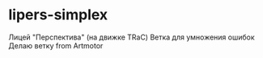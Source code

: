 # lipers-simplex

Лицей "Перспектива" (на движке TRaC)
Ветка для умножения ошибок
Делаю ветку from Artmotor
